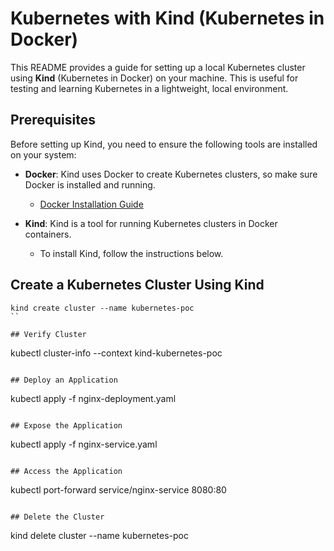 # Kubernetes with Kind (Kubernetes in Docker)

This README provides a guide for setting up a local Kubernetes cluster using **Kind** (Kubernetes in Docker) on your machine. This is useful for testing and learning Kubernetes in a lightweight, local environment.

## Prerequisites

Before setting up Kind, you need to ensure the following tools are installed on your system:

- **Docker**: Kind uses Docker to create Kubernetes clusters, so make sure Docker is installed and running.
  - [Docker Installation Guide](https://docs.docker.com/get-docker/)
  
- **Kind**: Kind is a tool for running Kubernetes clusters in Docker containers.
  - To install Kind, follow the instructions below.

## Create a Kubernetes Cluster Using Kind
``` 
kind create cluster --name kubernetes-poc
``

## Verify Cluster
```
kubectl cluster-info --context kind-kubernetes-poc
```

## Deploy an Application
```
kubectl apply -f nginx-deployment.yaml
```

## Expose the Application
```
kubectl apply -f nginx-service.yaml
```

## Access the Application
```
kubectl port-forward service/nginx-service 8080:80
```

## Delete the Cluster
```
kind delete cluster --name kubernetes-poc
```
